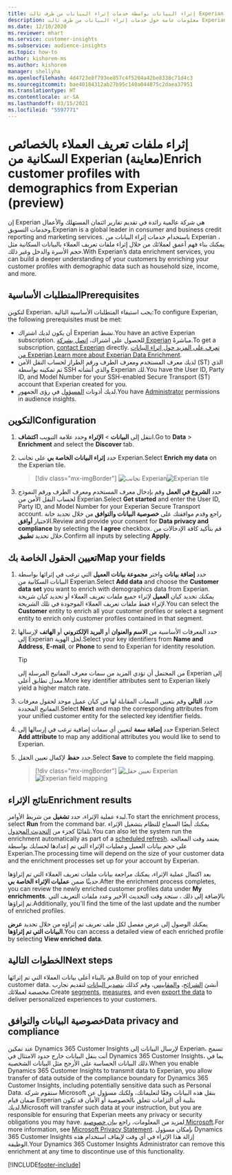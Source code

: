 ```yaml
---
title: إثراء البيانات بواسطة خدمات إثراء البيانات من طرف ثالث Experian
description: معلومات عامة حول خدمات إثراء البيانات من طرف ثالث Experian.
ms.date: 12/10/2020
ms.reviewer: mhart
ms.service: customer-insights
ms.subservice: audience-insights
ms.topic: how-to
author: kishorem-ms
ms.author: kishorem
manager: shellyha
ms.openlocfilehash: 4d4723e8f793ee857c4f5204a42be8338c71d4c3
ms.sourcegitcommit: bae40184312ab27b95c140a044875c2daea37951
ms.translationtype: HT
ms.contentlocale: ar-SA
ms.lasthandoff: 03/15/2021
ms.locfileid: "5597771"
---
```

# <a name="enrich-customer-profiles-with-demographics-from-experian-preview"></a><span data-ttu-id="9e162-103">إثراء ملفات تعريف العملاء بالخصائص السكانية من Experian (معاينة)</span><span class="sxs-lookup"><span data-stu-id="9e162-103">Enrich customer profiles with demographics from Experian (preview)</span></span>

<span data-ttu-id="9e162-104">إن Experian هي شركة عالمية رائدة في تقديم تقارير ائتمان المستهلك والأعمال وخدمات التسويق.</span><span class="sxs-lookup"><span data-stu-id="9e162-104">Experian is a global leader in consumer and business credit reporting and marketing services.</span></span> <span data-ttu-id="9e162-105">باستخدام خدمات إثراء البيانات من Experian ، يمكنك بناء فهم أعمق لعملائك من خلال إثراء ملفات تعريف العملاء بالبيانات السكانية مثل حجم الأسرة والدخل وغير ذلك.</span><span class="sxs-lookup"><span data-stu-id="9e162-105">With Experian’s data enrichment services, you can build a deeper understanding of your customers by enriching your customer profiles with demographic data such as household size, income, and more.</span></span>

## <a name="prerequisites"></a><span data-ttu-id="9e162-106">المتطلبات الأساسية</span><span class="sxs-lookup"><span data-stu-id="9e162-106">Prerequisites</span></span>

<span data-ttu-id="9e162-107">لتكوين Experian، يجب استيفاء المتطلبات الأساسية التالية:</span><span class="sxs-lookup"><span data-stu-id="9e162-107">To configure Experian, the following prerequisites must be met:</span></span>

- <span data-ttu-id="9e162-108">أن يكون لديك اشتراك Experian نشط.</span><span class="sxs-lookup"><span data-stu-id="9e162-108">You have an active Experian subscription.</span></span> <span data-ttu-id="9e162-109">للحصول على اشتراك، [اتصل بشركة Experian](https://www.experian.com/marketing-services/contact) مباشرةً.</span><span class="sxs-lookup"><span data-stu-id="9e162-109">To get a subscription, [contact Experian](https://www.experian.com/marketing-services/contact) directly.</span></span> <span data-ttu-id="9e162-110">[تعرف على المزيد حول إثراء البيانات من Experian](https://www.experian.com/marketing-services/microsoft?cmpid=ems_web_mci_cdppage).</span><span class="sxs-lookup"><span data-stu-id="9e162-110">[Learn more about Experian Data Enrichment](https://www.experian.com/marketing-services/microsoft?cmpid=ems_web_mci_cdppage).</span></span>
- <span data-ttu-id="9e162-111">لديك معرف المستخدم ومعرف الطرف ورقم الطراز لحساب النقل الآمن (ST) الذي تم تمكينه بواسطة SSH والذي أنشأته Experian لك.</span><span class="sxs-lookup"><span data-stu-id="9e162-111">You have the User ID, Party ID, and Model Number for your SSH-enabled Secure Transport (ST) account that Experian created for you.</span></span>
- <span data-ttu-id="9e162-112">لديك أذونات [المسؤول](permissions.md#administrator) في رؤى الجمهور.</span><span class="sxs-lookup"><span data-stu-id="9e162-112">You have [Administrator](permissions.md#administrator) permissions in audience insights.</span></span>

## <a name="configuration"></a><span data-ttu-id="9e162-113">التكوين</span><span class="sxs-lookup"><span data-stu-id="9e162-113">Configuration</span></span>

1. <span data-ttu-id="9e162-114">انتقل إلى **البيانات** > **الإثراء** وحدد علامة التبويب **اكتشاف**.</span><span class="sxs-lookup"><span data-stu-id="9e162-114">Go to **Data** > **Enrichment** and select the **Discover** tab.</span></span>

1. <span data-ttu-id="9e162-115">حدد **إثراء البيانات الخاصة بي** على تجانب Experian.</span><span class="sxs-lookup"><span data-stu-id="9e162-115">Select **Enrich my data** on the Experian tile.</span></span>

   > [!div class="mx-imgBorder"]
   > <span data-ttu-id="9e162-116">![تجانب Experian](media/experian-tile.png "تجانب Experian")</span><span class="sxs-lookup"><span data-stu-id="9e162-116">![Experian tile](media/experian-tile.png "Experian tile")</span></span>

1. <span data-ttu-id="9e162-117">حدد **الشروع في العمل** وقم بإدخال معرف المستخدم ومعرف الطرف ورقم النموذج لحساب النقل الأمن من Experian.</span><span class="sxs-lookup"><span data-stu-id="9e162-117">Select **Get started** and enter the User ID, Party ID, and Model Number for your Experian Secure Transport account.</span></span> <span data-ttu-id="9e162-118">راجع وقدم موافقتك على **خصوصية البيانات والتوافق‬** من خلال تحديد خانة الاختيار **أوافق**.</span><span class="sxs-lookup"><span data-stu-id="9e162-118">Review and provide your consent for **Data privacy and compliance** by selecting the **I agree** checkbox.</span></span> <span data-ttu-id="9e162-119">قم بتأكيد كافة الإدخالات من خلال تحديد **تطبيق**.</span><span class="sxs-lookup"><span data-stu-id="9e162-119">Confirm all inputs by selecting **Apply**.</span></span>

## <a name="map-your-fields"></a><span data-ttu-id="9e162-120">تعيين الحقول الخاصة بك</span><span class="sxs-lookup"><span data-stu-id="9e162-120">Map your fields</span></span>

1.  <span data-ttu-id="9e162-121">حدد **إضافة بيانات** واختر **مجموعة بيانات العميل** التي ترغب في إثرائها بواسطة البيانات السكانية من Experian.</span><span class="sxs-lookup"><span data-stu-id="9e162-121">Select **Add data** and choose the **Customer data set** you want to enrich with demographics data from Experian.</span></span> <span data-ttu-id="9e162-122">يمكنك تحديد كيان **العميل** لإثراء جميع ملفات تعريف العملاء أو تحديد كيان شريحة لإثراء فقط ملفات تعريف العملاء الموجودة في تلك الشريحة.</span><span class="sxs-lookup"><span data-stu-id="9e162-122">You can select the **Customer** entity to enrich all your customer profiles or select a segment entity to enrich only customer profiles contained in that segment.</span></span>

1. <span data-ttu-id="9e162-123">حدد المعرفات الأساسية من **الاسم والعنوان** أو **البريد الإلكتروني** أو **الهاتف** لإرسالها إلى Experian لحل الهوية.</span><span class="sxs-lookup"><span data-stu-id="9e162-123">Select your key identifiers from **Name and Address**, **E-mail**, or **Phone** to send to Experian for identity resolution.</span></span>

   > [!TIP]
   > <span data-ttu-id="9e162-124">من المحتمل أن تؤدي المزيد من سمات معرف المفاتيح المرسلة إلى Experian إلى معدل تطابق أعلى.</span><span class="sxs-lookup"><span data-stu-id="9e162-124">More key identifier attributes sent to Experian likely yield a higher match rate.</span></span>

1. <span data-ttu-id="9e162-125">حدد **التالي** وقم بتعيين السمات المقابلة لها من كيان عميل موحد لحقول معرفات المفاتيح المحددة.</span><span class="sxs-lookup"><span data-stu-id="9e162-125">Select **Next** and map the corresponding attributes from your unified customer entity for the selected key identifier fields.</span></span>

1. <span data-ttu-id="9e162-126">حدد **إضافة سمة** لتعيين أي سمات إضافية ترغب في إرسالها إلى Experian.</span><span class="sxs-lookup"><span data-stu-id="9e162-126">Select **Add attribute** to map any additional attributes you would like to send to Experian.</span></span>

1.  <span data-ttu-id="9e162-127">حدد **حفظ** لإكمال تعيين الحقل.</span><span class="sxs-lookup"><span data-stu-id="9e162-127">Select **Save** to complete the field mapping.</span></span>

    > [!div class="mx-imgBorder"]
    > <span data-ttu-id="9e162-128">![تعيين حقل Experian](media/experian-field-mapping.png "تعيين حقل Experian")</span><span class="sxs-lookup"><span data-stu-id="9e162-128">![Experian field mapping](media/experian-field-mapping.png "Experian field mapping")</span></span>

## <a name="enrichment-results"></a><span data-ttu-id="9e162-129">نتائج الإثراء</span><span class="sxs-lookup"><span data-stu-id="9e162-129">Enrichment results</span></span>

<span data-ttu-id="9e162-130">لبدء عملية الإثراء، حدد **تشغيل** من شريط الأوامر.</span><span class="sxs-lookup"><span data-stu-id="9e162-130">To start the enrichment process, select **Run** from the command bar.</span></span> <span data-ttu-id="9e162-131">يمكنك أيضًا السماح للنظام بتشغيل الإثراء تلقائيًا كجزء من [التحديث المجدول](system.md#schedule-tab).</span><span class="sxs-lookup"><span data-stu-id="9e162-131">You can also let the system run the enrichment automatically as part of a [scheduled refresh](system.md#schedule-tab).</span></span> <span data-ttu-id="9e162-132">يعتمد وقت المعالجة على حجم بيانات العميل وعمليات الإثراء التي تم إعدادها لحسابك بواسطة Experian.</span><span class="sxs-lookup"><span data-stu-id="9e162-132">The processing time will depend on the size of your customer data and the enrichment processes set up for your account by Experian.</span></span>

<span data-ttu-id="9e162-133">بعد اكتمال عملية الإثراء، يمكنك مراجعة بيانات ملفات تعريف العملاء التي تم إثراؤها حديثًا ضمن **عمليات الإثراء الخاصة بي**.</span><span class="sxs-lookup"><span data-stu-id="9e162-133">After the enrichment process completes, you can review the newly enriched customer profiles data under **My enrichments**.</span></span> <span data-ttu-id="9e162-134">بالإضافة إلى ذلك ، ستجد وقت التحديث الأخير وعدد ملفات التعريف التي تم إثراؤها.</span><span class="sxs-lookup"><span data-stu-id="9e162-134">Additionally, you'll find the time of the last update and the number of enriched profiles.</span></span>

<span data-ttu-id="9e162-135">يمكنك الوصول إلى عرض مفصل لكل ملف تعريف تم إثراؤه من خلال تحديد **عرض البيانات التي تم إثراؤها**.</span><span class="sxs-lookup"><span data-stu-id="9e162-135">You can access a detailed view of each enriched profile by selecting **View enriched data**.</span></span>

## <a name="next-steps"></a><span data-ttu-id="9e162-136">الخطوات التالية</span><span class="sxs-lookup"><span data-stu-id="9e162-136">Next steps</span></span>

<span data-ttu-id="9e162-137">قم بالبناء أعلى بيانات العملاء التي تم إثرائها.</span><span class="sxs-lookup"><span data-stu-id="9e162-137">Build on top of your enriched customer data.</span></span> <span data-ttu-id="9e162-138">أنشئ [الشرائح](segments.md)، و[المقاييس](measures.md)، وقم كذلك [بتصدير البيانات](export-destinations.md) لتقديم تجارب مخصصة لعملائك.</span><span class="sxs-lookup"><span data-stu-id="9e162-138">Create [segments](segments.md), [measures](measures.md), and even [export the data](export-destinations.md) to deliver personalized experiences to your customers.</span></span>

## <a name="data-privacy-and-compliance"></a><span data-ttu-id="9e162-139">خصوصية البيانات والتوافق</span><span class="sxs-lookup"><span data-stu-id="9e162-139">Data privacy and compliance</span></span>

<span data-ttu-id="9e162-140">عند تمكين Dynamics 365 Customer Insights لإرسال البيانات إلى Experian، تسمح أنت بنقل البيانات خارج حدود الامتثال في Dynamics 365 Customer Insights، بما في ذلك البيانات الحساسة على الأرجح مثل البيانات الشخصية.</span><span class="sxs-lookup"><span data-stu-id="9e162-140">When you enable Dynamics 365 Customer Insights to transmit data to Experian, you allow transfer of data outside of the compliance boundary for Dynamics 365 Customer Insights, including potentially sensitive data such as Personal Data.</span></span> <span data-ttu-id="9e162-141">ستقوم شركة Microsoft بنقل هذه البيانات وفقًا لتعليماتك، ولكنك مسؤول عن ضمان قيام Experian بتلبية أي التزامات تتعلق بالخصوصية أو الأمان قد تكون لديك.</span><span class="sxs-lookup"><span data-stu-id="9e162-141">Microsoft will transfer such data at your instruction, but you are responsible for ensuring that Experian meets any privacy or security obligations you may have.</span></span> <span data-ttu-id="9e162-142">لمزيد من المعلومات، راجع [بيان خصوصية Microsoft](https://go.microsoft.com/fwlink/?linkid=396732).</span><span class="sxs-lookup"><span data-stu-id="9e162-142">For more information, see [Microsoft Privacy Statement](https://go.microsoft.com/fwlink/?linkid=396732).</span></span>
<span data-ttu-id="9e162-143">بإمكان مسؤول Dynamics 365 Customer Insights إزالة هذا الإثراء في أي وقت لإيقاف استخدام هذه الوظيفة.</span><span class="sxs-lookup"><span data-stu-id="9e162-143">Your Dynamics 365 Customer Insights Administrator can remove this enrichment at any time to discontinue use of this functionality.</span></span>


[!INCLUDE[footer-include](../includes/footer-banner.md)]